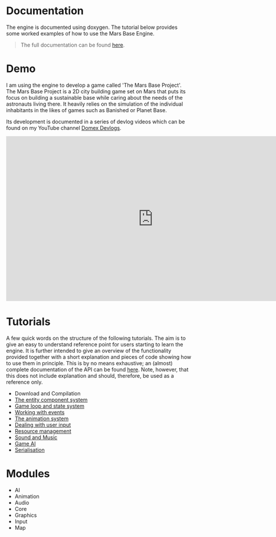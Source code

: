 # Documentation
The engine is documented using doxygen.
The tutorial below provides some worked examples of how to use the Mars Base Engine.

>The full documentation can be found [here](Doxygen/index.html).

# Demo
I am using the engine to develop a game called 'The Mars Base Project'. The Mars Base Project is a 2D city building game set on Mars that puts its focus on building a sustainable base while caring about the needs of the astronauts living there. It heavily relies on the simulation of the individual inhabitants in the likes of games such as Banished or Planet Base.

Its development is documented in a series of devlog videos which can be found on my YouTube channel [Domex Devlogs](https://www.youtube.com/channel/UC8SGfIwAkb97874nAoMN3rg?view_as=subscriber).

<iframe width="795" height="447" src="https://www.youtube.com/embed/NfRin9Q3NWU" frameborder="0" allow="accelerometer; autoplay; encrypted-media; gyroscope; picture-in-picture" allowfullscreen></iframe>

# Tutorials
A few quick words on the structure of the following tutorials. The aim is to give an easy to understand reference point for users starting to learn the engine. It is further intended to give an overview of the functionality provided together with a short explanation and pieces of code showing how to use them in principle. This is by no means exhaustive; an (almost) complete documentation of the API can be found [here](Doxygen/index.html). Note, however, that this does not include explanation and should, therefore, be used as a reference only.


- Download and Compilation
- [The entity component system](Tutorials/EntityComponentSystem.md)
- [Game loop and state system](Tutorials/StateSystem.md)
- [Working with events](Tutorials/Events.md)
- [The animation system](Tutorials/Animation.md)
- [Dealing with user input](Tutorials/InputHandler.md)
- [Resource management](Tutorials/ResourceManagement.md)
- [Sound and Music](Tutorials/Audio.md)
- [Game AI](Tutorials/GameAI.md)
- [Serialisation](Tutorials/Serialisation.md)

# Modules

- AI
- Animation
- Audio
- Core
- Graphics
- Input
- Map
